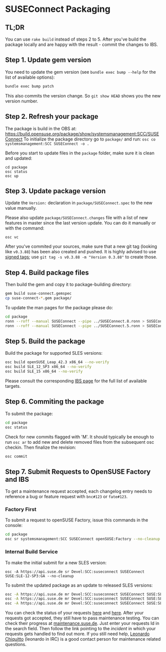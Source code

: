 # SUSEConnect Packaging

## TL;DR

You can use `rake build` instead of steps 2 to 5.
After you've build the package locally and are happy with the result - commit the changes to IBS.

## Step 1. Update gem version

You need to update the gem version (see `bundle exec bump --help` for the list of available options):

```bash
bundle exec bump patch
```
This also commits the version change. So `git show HEAD` shows you the new version number.

## Step 2. Refresh your package

The package is build in the OBS at: https://build.opensuse.org/package/show/systemsmanagement:SCC/SUSEConnect
To initialize the package directory go to `package/` and run: `osc co systemsmanagement:SCC SUSEConnect -o .`

Before you start to update files in the `package` folder, make sure it is clean and updated:
```
cd package
osc status
osc up
```

## Step 3. Update package version

Update the `Version:` declaration in `package/SUSEConnect.spec` to the new value manually.

Please also update `package/SUSEConnect.changes` file with a list of new features in master since the last version update. You can do it manually or with the command:
```
osc vc
```

After you've commited your sources, make sure that a new git tag (looking like `v0.3.88`) has been also created and pushed. It is highly advised to use [signed tags](https://git-scm.com/book/en/v2/Git-Tools-Signing-Your-Work); use `git tag -s v0.3.88 -m "Version 0.3.88"` to create those.

## Step 4. Build package files

Then build the gem and copy it to package-building directory:

```bash
gem build suse-connect.gemspec
cp suse-connect-*.gem package/
```

To update the man pages for the package please do:

```bash
cd package
ronn --roff --manual SUSEConnect --pipe ../SUSEConnect.8.ronn > SUSEConnect.8  && gzip -f SUSEConnect.8
ronn --roff --manual SUSEConnect --pipe ../SUSEConnect.5.ronn > SUSEConnect.5  && gzip -f SUSEConnect.5
```

## Step 5. Build the package

Build the package for supported SLES versions:

```bash
osc build openSUSE_Leap_42.3 x86_64 --no-verify
osc build SLE_12_SP3 x86_64 --no-verify
osc build SLE_15 x86_64 --no-verify
```

Please consult the corresponding [IBS page](https://build.opensuse.org/package/show/systemsmanagement:SCC/SUSEConnect) for the full list of available targets.

## Step 6. Commiting the package

To submit the package:
```bash
cd package
osc status
```

Check for new commits flagged with 'M'.
It should typically be enough to run `osc ar` to add new and delete removed files from the subsequent osc checkin. Then finalize the revision:

```bash
osc commit
```

## Step 7. Submit Requests to OpenSUSE Factory and IBS

To get a maintenance request accepted, each changelog entry needs to reference a bug or feature
request with `bnc#123` or `fate#123`.

### Factory First

To submit a request to openSUSE Factory, issue this commands in the console:

```bash
cd package
osc sr systemsmanagement:SCC SUSEConnect openSUSE:Factory --no-cleanup
```


### Internal Build Service

To make the initial submit for a new SLES version:

```
osc -A https://api.suse.de sr Devel:SCC:suseconnect SUSEConnect SUSE:SLE-12-SP3:GA --no-cleanup
```

To submit the updated package as an update to released SLES versions:

```bash
osc -A https://api.suse.de mr Devel:SCC:suseconnect SUSEConnect SUSE:SLE-12:Update --no-cleanup
osc -A https://api.suse.de mr Devel:SCC:suseconnect SUSEConnect SUSE:SLE-12-SP1:Update --no-cleanup
osc -A https://api.suse.de mr Devel:SCC:suseconnect SUSEConnect SUSE:SLE-12-SP2:Update --no-cleanup
```


You can check the status of your requests [here](https://build.opensuse.org/package/requests/systemsmanagement:SCC/SUSEConnect) and [here](https://build.suse.de/package/requests/Devel:SCC:suseconnect/SUSEConnect).
After your requests got accepted, they still have to pass maintenance testing. You can check their progress at [maintenance.suse.de](https://maintenance.suse.de/). Just enter your requests Id in the search field. Then follow the link pointing to the _incident_ in which your requests gets handled to find out more. If you still need help, [Leonardo Chiquitto](https://floor.nue.suse.com/users/255) (leonardo in IRC) is a good contact person for maintenance related questions.
